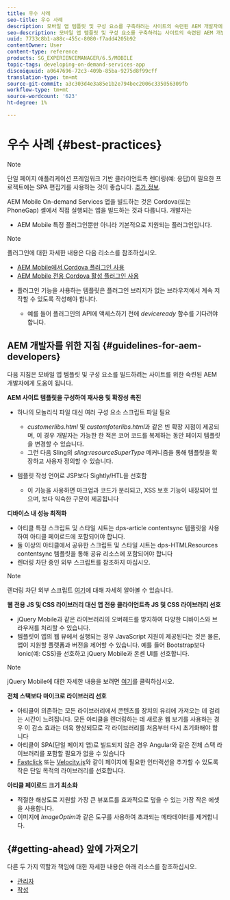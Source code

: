```yaml
---
title: 우수 사례
seo-title: 우수 사례
description: 모바일 앱 템플릿 및 구성 요소를 구축하려는 사이트의 숙련된 AEM 개발자에게 도움이 되는 모범 사례와 가이드라인을 살펴보려면 이 페이지를 따르십시오.
seo-description: 모바일 앱 템플릿 및 구성 요소를 구축하려는 사이트의 숙련된 AEM 개발자에게 도움이 되는 모범 사례와 가이드라인을 살펴보려면 이 페이지를 따르십시오.
uuid: 7733c8b1-a88c-455c-8080-f7add4205b92
contentOwner: User
content-type: reference
products: SG_EXPERIENCEMANAGER/6.5/MOBILE
topic-tags: developing-on-demand-services-app
discoiquuid: a0647696-72c3-409b-85ba-9275d8f99cff
translation-type: tm+mt
source-git-commit: a3c303d4e3a85e1b2e794bec2006c335056309fb
workflow-type: tm+mt
source-wordcount: '623'
ht-degree: 1%

---
```



# 우수 사례 {#best-practices}

>[!NOTE]
>
>단일 페이지 애플리케이션 프레임워크 기반 클라이언트측 렌더링(예: 응답)이 필요한 프로젝트에는 SPA 편집기를 사용하는 것이 좋습니다. [추가 정보](/help/sites-developing/spa-overview.md).

AEM Mobile On-demand Services 앱을 빌드하는 것은 Cordova(또는 PhoneGap) 셸에서 직접 실행되는 앱을 빌드하는 것과 다릅니다. 개발자는

* AEM Mobile 특정 플러그인뿐만 아니라 기본적으로 지원되는 플러그인입니다.

>[!NOTE]
>
>플러그인에 대한 자세한 내용은 다음 리소스를 참조하십시오.
>
>* [AEM Mobile에서 Cordova 플러그인 사용](https://helpx.adobe.com/digital-publishing-solution/help/cordova-api.html)
>* [AEM Mobile 전용 Cordova 활성 플러그인 사용](https://helpx.adobe.com/digital-publishing-solution/help/app-runtime-api.html)

>



* 플러그인 기능을 사용하는 템플릿은 플러그인 브리지가 없는 브라우저에서 계속 저작할 수 있도록 작성해야 합니다.

   * 예를 들어 플러그인의 API에 액세스하기 전에 *deviceready* 함수를 기다려야 합니다.

## AEM 개발자를 위한 지침 {#guidelines-for-aem-developers}

다음 지침은 모바일 앱 템플릿 및 구성 요소를 빌드하려는 사이트를 위한 숙련된 AEM 개발자에게 도움이 됩니다.

**AEM 사이트 템플릿을 구성하여 재사용 및 확장성 촉진**

* 하나의 모놀리식 파일 대신 여러 구성 요소 스크립트 파일 필요

   * *customerlibs.html* 및 *customfoterlibs.html*&#x200B;과 같은 빈 확장 지점이 제공되며, 이 경우 개발자는 가능한 한 적은 코어 코드를 복제하는 동안 페이지 템플릿을 변경할 수 있습니다.
   * 그런 다음 Sling의 *sling:resourceSuperType* 메커니즘을 통해 템플릿을 확장하고 사용자 정의할 수 있습니다.

* 템플릿 작성 언어로 JSP보다 Sightly/HTL을 선호함

   * 이 기능을 사용하면 마크업과 코드가 분리되고, XSS 보호 기능이 내장되어 있으며, 보다 익숙한 구문이 제공됩니다

**디바이스 내 성능 최적화**

* 아티클 특정 스크립트 및 스타일 시트는 dps-article contentsync 템플릿을 사용하여 아티클 페이로드에 포함되어야 합니다.
* 둘 이상의 아티클에서 공유한 스크립트 및 스타일 시트는 dps-HTMLResources contentsync 템플릿을 통해 공유 리소스에 포함되어야 합니다
* 렌더링 차단 중인 외부 스크립트를 참조하지 마십시오.

>[!NOTE]
>
>렌더링 차단 외부 스크립트 [여기](https://developers.google.com/speed/docs/insights/BlockingJS)에 대해 자세히 알아볼 수 있습니다.

**웹 전용 JS 및 CSS 라이브러리 대신 앱 전용 클라이언트측 JS 및 CSS 라이브러리 선호**

* jQuery Mobile과 같은 라이브러리의 오버헤드를 방지하여 다양한 디바이스와 브라우저를 처리할 수 있습니다.
* 템플릿이 앱의 웹 뷰에서 실행되는 경우 JavaScript 지원이 제공된다는 것은 물론, 앱이 지원할 플랫폼과 버전을 제어할 수 있습니다. 예를 들어 Bootstrap보다 Ionic(예: CSS)을 선호하고 jQuery Mobile과 온센 UI를 선호합니다.

>[!NOTE]
>
>jQuery Mobile에 대한 자세한 내용을 보려면 [여기](https://jquerymobile.com/browser-support/1.4/)를 클릭하십시오.

**전체 스택보다 마이크로 라이브러리 선호**

* 아티클이 의존하는 모든 라이브러리에서 콘텐츠를 장치의 유리에 가져오는 데 걸리는 시간이 느려집니다. 모든 아티클을 렌더링하는 데 새로운 웹 보기를 사용하는 경우 이 감소 효과는 더욱 향상되므로 각 라이브러리를 처음부터 다시 초기화해야 합니다
* 아티클이 SPA(단일 페이지 앱)로 빌드되지 않은 경우 Angular와 같은 전체 스택 라이브러리를 포함할 필요가 없을 수 있습니다
* [Fastclick](https://github.com/ftlabs/fastclick) 또는 [Velocity.js](https://velocityjs.org)와 같이 페이지에 필요한 인터랙션을 추가할 수 있도록 작은 단일 목적의 라이브러리를 선호합니다.

**아티클 페이로드 크기 최소화**

* 적절한 해상도로 지원할 가장 큰 뷰포트를 효과적으로 덮을 수 있는 가장 작은 에셋을 사용합니다.
* 이미지에 *ImageOptim*&#x200B;과 같은 도구를 사용하여 초과되는 메타데이터를 제거합니다.

## {#getting-ahead} 앞에 가져오기

다른 두 가지 역할과 책임에 대한 자세한 내용은 아래 리소스를 참조하십시오.

* [관리자](/help/mobile/aem-mobile.md)
* [작성](/help/mobile/aem-mobile-on-demand.md)
